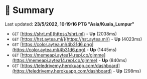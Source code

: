# 📖 Summary
Last updated: **23/5/2022, 10:19:16 PTG "Asia/Kuala_Lumpur"**

- `GET` [https://shrt.ml](https://shrt.ml) - **Up** (2038ms)
- `GET` [https://hst.aytea.ml/](https://hst.aytea.ml/) - **Up** (4023ms)
- `GET` [https://color.aytea.ml/4b31d6.png](https://color.aytea.ml/4b31d6.png) - **Up** (1445ms)
- `GET` [https://memeapi.aytea14.repl.co/gimme](https://memeapi.aytea14.repl.co/gimme) - **Up** (840ms)
- `GET` [https://teledrivemy.herokuapp.com/dashboard](https://teledrivemy.herokuapp.com/dashboard) - **Up** (298ms)
